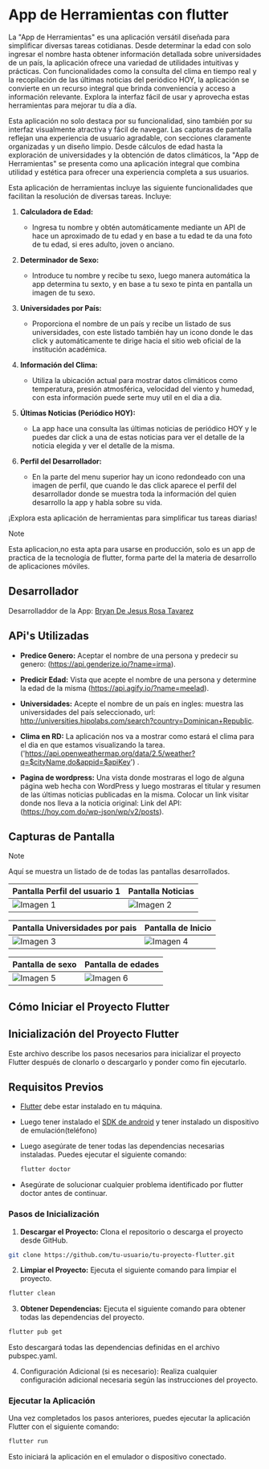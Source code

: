 # App de Herramientas con flutter


La "App de Herramientas" es una aplicación versátil diseñada para simplificar diversas tareas cotidianas. Desde determinar la edad con solo ingresar el nombre hasta obtener información detallada sobre universidades de un país, la aplicación ofrece una variedad de utilidades intuitivas y prácticas. Con funcionalidades como la consulta del clima en tiempo real y la recopilación de las últimas noticias del periódico HOY, la aplicación se convierte en un recurso integral que brinda conveniencia y acceso a información relevante. Explora la interfaz fácil de usar y aprovecha estas herramientas para mejorar tu día a día.

Esta aplicación no solo destaca por su funcionalidad, sino también por su interfaz visualmente atractiva y fácil de navegar. Las capturas de pantalla reflejan una experiencia de usuario agradable, con secciones claramente organizadas y un diseño limpio. Desde cálculos de edad hasta la exploración de universidades y la obtención de datos climáticos, la "App de Herramientas" se presenta como una aplicación integral que combina utilidad y estética para ofrecer una experiencia completa a sus usuarios.

Esta aplicación de herramientas incluye las siguiente funcionalidades que facilitan la resolución de diversas tareas. Incluye:

1. **Calculadora de Edad:**
   - Ingresa tu nombre y obtén automáticamente mediante un API de hace un aproximado de tu edad y en base a tu edad te da una foto de tu edad, si eres adulto, joven o anciano.

2. **Determinador de Sexo:**
   - Introduce tu nombre y recibe tu sexo, luego manera automática la app determina tu sexto, y en base a tu sexo te pinta en pantalla un imagen de tu sexo.

3. **Universidades por País:**
   - Proporciona el nombre de un país y recibe un listado de sus universidades, con este listado también hay un icono donde le das click y automáticamente te dirige hacia el sitio web oficial de la institución académica.

4. **Información del Clima:**
   - Utiliza la ubicación actual para mostrar datos climáticos como temperatura, presión atmosférica, velocidad del viento y humedad, con esta información puede serte muy util en el dia a dia.

5. **Últimas Noticias (Periódico HOY):**
   - La app hace una consulta las últimas noticias de periódico HOY y le puedes dar click a una de estas noticias para ver el detalle de la noticia elegida y ver el detalle de la misma.

6. **Perfil del Desarrollador:**
   - En la parte del menu superior hay un icono redondeado con una imagen de perfil, que cuando le das click aparece el perfil del desarrollador donde se muestra toda la información del quien desarrollo la app y habla sobre su vida.

¡Explora esta aplicación de herramientas para simplificar tus tareas diarias!

>[!Note]
>Esta aplicacion,no esta apta para usarse en producción, solo es un app  de practica de la tecnología de flutter, forma parte del la materia de desarrollo de aplicaciones móviles.

## Desarrollador
Desarrolladdor de la App: [Bryan De Jesus Rosa Tavarez](https://github.com/bryandejesusrt)

## APi's Utilizadas
- **Predice Genero:** Aceptar el nombre de una persona y predecir su genero: (https://api.genderize.io/?name=irma).  

- **Predicir Edad:** Vista que acepte el nombre de una persona y determine la edad de la misma (https://api.agify.io/?name=meelad).  

- **Universidades:** Acepte el nombre de un país en ingles: muestra las universidades del país seleccionado,  url: http://universities.hipolabs.com/search?country=Dominican+Republic.    

- **Clima en RD:** La aplicación nos va a mostrar como estará el clima para el dia en que estamos visualizando la tarea.('https://api.openweathermap.org/data/2.5/weather?q=$cityName,do&appid=$apiKey') .  

- **Pagina de wordpress:** Una vista donde mostraras el logo de alguna página web hecha con WordPress y luego mostraras el titular y resumen de las últimas noticias publicadas en la misma. Colocar un link visitar donde nos lleva a la noticia original: Link del API: (https://hoy.com.do/wp-json/wp/v2/posts).


## Capturas de Pantalla  

>[!NOTE]
>Aquí se muestra un listado de de todas las pantallas desarrollados.

| Pantalla Perfil del usuario 1 |  Pantalla Noticias |
|-----------|-----------|
| ![Imagen 1](https://github.com/Bryan-r15/tools_app_flutter/assets/71520172/1e6a0845-0972-4b84-98b9-cc71155c1652) | ![Imagen 2](https://github.com/Bryan-r15/tools_app_flutter/assets/71520172/b6a9b470-ddfd-4ced-a829-5cb1d9baeba8) |

| Pantalla Universidades por pais |  Pantalla de Inicio |
|-----------|-----------|
| ![Imagen 3](https://github.com/Bryan-r15/tools_app_flutter/assets/71520172/8b6d29e4-8606-4587-a950-46d8becad7ec) | ![Imagen 4](https://github.com/Bryan-r15/tools_app_flutter/assets/71520172/84980be2-c05d-4e8e-9782-17e2fc822f4e) |

| Pantalla de sexo |  Pantalla de edades |
|-----------|-----------|
| ![Imagen 5](https://github.com/Bryan-r15/tools_app_flutter/assets/71520172/2be0630d-723b-49bd-b68a-0d75aa2abb31) | ![Imagen 6](https://github.com/Bryan-r15/tools_app_flutter/assets/71520172/c597a8b5-0a8c-4504-aa1e-5e107a757ac3) |


## Cómo Iniciar el Proyecto Flutter

## Inicialización del Proyecto Flutter

Este archivo describe los pasos necesarios para inicializar el proyecto Flutter después de clonarlo o descargarlo y ponder como fin ejecutarlo.

## Requisitos Previos

- [Flutter](https://flutter.dev/docs/get-started/install) debe estar instalado en tu máquina.
- Luego tener instalado el [SDK de android](https://developer.android.com/studio?gclid=Cj0KCQiAsvWrBhC0ARIsAO4E6f_VCAIrDy7owWqHHW32_UT96LLPgdtfWdG0Rzro-kbWEv0YQTeZIssaAs-dEALw_wcB&gclsrc=aw.ds&hl=es-419) y tener instalado un dispositivo de emulación(teléfono) 
- Luego asegúrate de tener todas las dependencias necesarias instaladas. Puedes ejecutar el siguiente comando:

  ```bash
  flutter doctor
  ```
- Asegúrate de solucionar cualquier problema identificado por flutter doctor antes de continuar.

### Pasos de Inicialización

1. **Descargar el Proyecto:**
Clona el repositorio o descarga el proyecto desde GitHub.
  ```bash
git clone https://github.com/tu-usuario/tu-proyecto-flutter.git
  ```

2. **Limpiar el Proyecto:**
Ejecuta el siguiente comando para limpiar el proyecto.

  ```bash
flutter clean
  ```

3. **Obtener Dependencias:**
   Ejecuta el siguiente comando para obtener todas las dependencias del proyecto.

  ```bash
flutter pub get
  ```

Esto descargará todas las dependencias definidas en el archivo pubspec.yaml.

4.  Configuración Adicional (si es necesario):
Realiza cualquier configuración adicional necesaria según las instrucciones del proyecto.

### Ejecutar la Aplicación
Una vez completados los pasos anteriores, puedes ejecutar la aplicación Flutter con el siguiente comando:

 ```bash
flutter run
 ```
Esto iniciará la aplicación en el emulador o dispositivo conectado.














